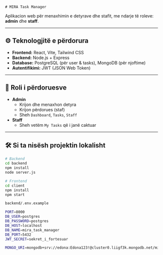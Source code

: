     # MIRA Task Manager

Aplikacion web për menaxhimin e detyrave dhe stafit, me ndarje të roleve: **admin** dhe **staff**.

---

## ⚙️ Teknologjitë e përdorura

- **Frontend:** React, Vite, Tailwind CSS
- **Backend:** Node.js + Express
- **Database:** PostgreSQL (për user & tasks), MongoDB (për njoftime)
- **Autentifikimi:** JWT (JSON Web Token)

---

## 👥 Roli i përdoruesve

- **Admin**
  - Krijon dhe menaxhon detyra
  - Krijon përdorues (staf)
  - Sheh `Dashboard`, `Tasks`, `Staff`
- **Staff**
  - Sheh vetëm `My Tasks` që i janë caktuar

---


## 🛠️ Si ta nisësh projektin lokalisht

```bash
# Backend
cd backend
npm install
node server.js

# Frontend
cd client
npm install
npm start

backend/.env.example

PORT=8000
DB_USER=postgres
DB_PASSWORD=postgres
DB_HOST=localhost
DB_NAME=mira_task_manager
DB_PORT=5432
JWT_SECRET=sekret_i_fortesuar

MONGO_URI=mongodb+srv://edona:Edona123!@cluster0.liigf3k.mongodb.net/miraDB?retryWrites=true&w=majority&appName=Cluster0


